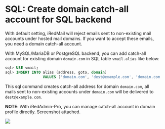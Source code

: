 # SQL: Create domain catch-all account for SQL backend

With default setting, iRedMail will reject emails sent to non-existing mail
accounts under hosted mail domains. If you want to accept these emails, you
need a domain catch-all account.

With MySQL/MariaDB or PostgreSQL backend, you can add catch-all account for
existing domain `domain.com` in SQL table `vmail.alias` like below:

```sql
sql> USE vmail;
sql> INSERT INTO alias (address, goto, domain)
                 VALUES ('domain.com', 'dest@example.com', 'domain.com');
```

This sql command creates catch-all address for domain `domain.com`, all mails
sent to non-existing accounts under `domain.com` will be delivered to
`dest@example.com`.

__NOTE__: With iRedAdmin-Pro, you can manage catch-all account in domain
profile directly. Screenshot attached.

![](../images/iredadmin/domain_profile_catchall.png)

